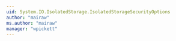 ```yaml
---
uid: System.IO.IsolatedStorage.IsolatedStorageSecurityOptions
author: "mairaw"
ms.author: "mairaw"
manager: "wpickett"
---
```

